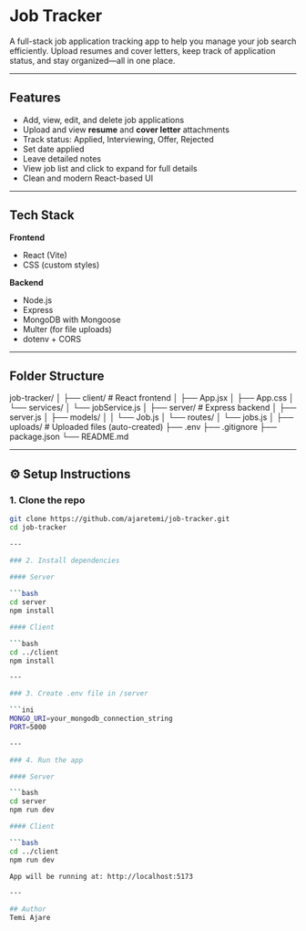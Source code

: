 # Job Tracker

A full-stack job application tracking app to help you manage your job search efficiently. Upload resumes and cover letters, keep track of application status, and stay organized—all in one place.

---

## Features

- Add, view, edit, and delete job applications
- Upload and view **resume** and **cover letter** attachments
- Track status: Applied, Interviewing, Offer, Rejected
- Set date applied
- Leave detailed notes
- View job list and click to expand for full details
- Clean and modern React-based UI

---

## Tech Stack

**Frontend**
- React (Vite)
- CSS (custom styles)

**Backend**
- Node.js
- Express
- MongoDB with Mongoose
- Multer (for file uploads)
- dotenv + CORS

---

## Folder Structure

job-tracker/
│
├── client/ # React frontend
│ ├── App.jsx
│ ├── App.css
│ └── services/
│ └── jobService.js
│
├── server/ # Express backend
│ ├── server.js
│ ├── models/
│ │ └── Job.js
│ └── routes/
│ └── jobs.js
│
├── uploads/ # Uploaded files (auto-created)
├── .env
├── .gitignore
├── package.json
└── README.md


---

## ⚙️ Setup Instructions

### 1. Clone the repo

```bash
git clone https://github.com/ajaretemi/job-tracker.git
cd job-tracker

---

### 2. Install dependencies
    
#### Server

```bash
cd server
npm install

#### Client

```bash
cd ../client
npm install

---

### 3. Create .env file in /server

```ini
MONGO_URI=your_mongodb_connection_string
PORT=5000

---

### 4. Run the app

#### Server

```bash
cd server
npm run dev

#### Client

```bash
cd ../client
npm run dev

App will be running at: http://localhost:5173

---

## Author
Temi Ajare
